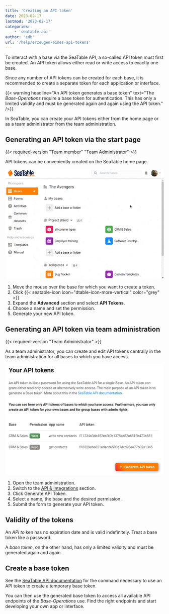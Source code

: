 ```yaml
---
title: 'Creating an API token'
date: 2023-02-17
lastmod: '2023-02-17'
categories:
    - 'seatable-api'
author: 'cdb'
url: '/help/erzeugen-eines-api-tokens'
---
```


To interact with a base via the SeaTable API, a so-called API token must first be created. An API token allows either read or write access to exactly one base.

Since any number of API tokens can be created for each base, it is recommended to create a separate token for each application or interface.

{{< warning headline="An API token generates a base token" text="The _Base-Operations_ require a base token for authentication. This has only a limited validity and must be generated again and again using the API token." />}}

In SeaTable, you can create your API tokens either from the home page or as a team administrator from the team administration.

## Generating an API token via the start page

{{< required-version "Team member" "Team Administrator" >}}

API tokens can be conveniently created on the SeaTable home page.

![Create new base Token](images/generate-api-token.gif)

1. Move the mouse over the base for which you want to create a token.
2. Click {{< seatable-icon icon="dtable-icon-more-vertical" color="grey" >}}
3. Expand the **Advanced** section and select **API Tokens**.
4. Choose a name and set the permission.
5. Generate your new API token.

## Generating an API token via team administration

{{< required-version "Team Administrator" >}}

As a team administrator, you can create and edit API tokens centrally in the team administration for all bases to which you have access.

![Generate API tokens via team administration](images/generate-api-token-team-administrator.png)

1. Open the team administration.
2. Switch to the [API & Integrations](https://account.seatable.com/api) section.
3. Click Generate API Token.
4. Select a name, the base and the desired permission.
5. Submit the form to generate your API token.

## Validity of the tokens

An _API to_ ken has no expiration date and is valid indefinitely. Treat a base token like a password.

A _base token_, on the other hand, has only a limited validity and must be generated again and again.

## Create a base token

See the [SeaTable API documentation](https://api.seatable.com) for the command necessary to use an API token to create a temporary base token.

You can then use the generated base token to access all available API endpoints of the _Base-Operations_ use. Find the right endpoints and start developing your own app or interface.
